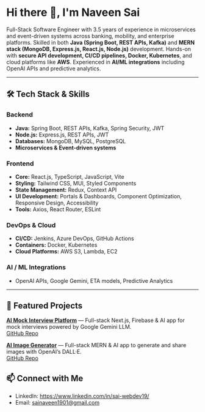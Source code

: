# Hi there 👋, I'm Naveen Sai

Full-Stack Software Engineer with 3.5 years of experience in microservices and event-driven systems across banking, mobility, and enterprise platforms. Skilled in both **Java (Spring Boot, REST APIs, Kafka)** and **MERN stack (MongoDB, Express.js, React.js, Node.js)** development. Hands-on with **secure API development, CI/CD pipelines, Docker, Kubernetes**, and cloud platforms like **AWS**. Experienced in **AI/ML integrations** including OpenAI APIs and predictive analytics.

---

## 🛠 Tech Stack & Skills

### Backend
- **Java:** Spring Boot, REST APIs, Kafka, Spring Security, JWT
- **Node.js:** Express.js, REST APIs, JWT
- **Databases:** MongoDB, MySQL, PostgreSQL
- **Microservices & Event-driven systems**  

### Frontend
- **Core:** React.js, TypeScript, JavaScript, Vite
- **Styling:** Tailwind CSS, MUI, Styled Components
- **State Management:** Redux, Context API
- **UI Development:** Portals & Dashboards, Component Optimization, Responsive Design, Accessibility
- **Tools:** Axios, React Router, ESLint
  
### DevOps & Cloud
- **CI/CD:** Jenkins, Azure DevOps, GitHub Actions
- **Containers:** Docker, Kubernetes
- **Cloud Platforms:** AWS S3, Lambda, EC2

### AI / ML Integrations
- OpenAI APIs, Google Gemini, ETA models, Predictive Analytics

---

## 🚀 Featured Projects

 **[AI Mock Interview Platform](https://ai-interview-platform-b28u.vercel.app/sign-in)** — Full-stack Next.js, Firebase & AI app for mock interviews powered by Google Gemini LLM.  
  [GitHub Repo](https://github.com/Naveen-6/AI_Interview_Platform)

 **[AI Image Generator](https://ai-image-generation-frontend-rho.vercel.app/)** — Full-stack MERN & AI app to generate and share images with OpenAI’s DALL·E.  
  [GitHub Repo](https://github.com/Naveen-6/AI_ImageGeneration)




## 📫 Connect with Me

- LinkedIn: https://www.linkedin.com/in/sai-webdev19/ 
- Email: sainaveen1901@gmail.com
